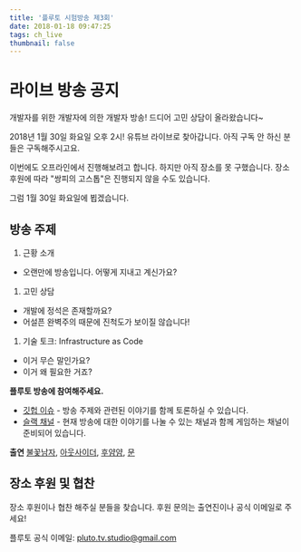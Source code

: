 ```yaml
---
title: '플루토 시험방송 제3회'
date: 2018-01-18 09:47:25
tags: ch_live
thumbnail: false
---
```


# 라이브 방송 공지

개발자를 위한 개발자에 의한 개발자 방송! 
드디어 고민 상담이 올라왔습니다~

2018년 1월 30일 화요일 오후 2시!
유튜브 라이브로 찾아갑니다. 아직 구독 안 하신 분들은 구독해주시고요. 

이번에도 오프라인에서 진행해보려고 합니다. 하지만 아직 장소를 못 구했습니다.
장소 후원에 따라 "쌍피의 고스톱"은 진행되지 않을 수도 있습니다. 

그럼 1월 30일 화요일에 뵙겠습니다.

## 방송 주제
1. 근황 소개
  - 오랜만에 방송입니다. 어떻게 지내고 계신가요?
1. 고민 상담
  - 개발에 정석은 존재할까요?
  - 어설픈 완벽주의 때문에 진척도가 보이질 않습니다!
1. 기술 토크: Infrastructure as Code
  - 이거 무슨 말인가요?
  - 이거 왜 필요한 거죠?

**플루토 방송에 참여해주세요.**
- [깃헙 이슈][9] - 방송 주제와 관련된 이야기를 함께 토론하실 수 있습니다.
- [슬랙 채널][10] - 현재 방송에 대한 이야기를 나눌 수 있는 채널과 함께 게임하는 채널이 준비되어 있습니다.

**출연**
[불꽃남자][1], [아웃사이더][2], [후얌얌][3], [문][4]

## 장소 후원 및 협찬 
장소 후원이나 협찬 해주실 분들을 찾습니다. 후원 문의는 출연진이나 공식 이메일로 주세요!

플루토 공식 이메일: [pluto.tv.studio@gmail.com](mailto:pluto.tv.studio@gmail.com)


[1]:https://github.com/miconblog
[2]:https://github.com/outsideris
[3]:https://github.com/ecleya
[4]:https://github.com/SsureyMoon
[9]:https://github.com/studiopluto/home/issues/20
[10]:https://join.slack.com/t/plutostudio/shared_invite/enQtMjkxODYzNjAwOTE5LTJiOTU5ZTg4OTk1ZDQxMTZmZWFmNDk3ZGQ5MzgxZmJmMTQ5N2U0N2JkNzI2NjIwMjUwN2YzMTcwMzViOGFlMmY